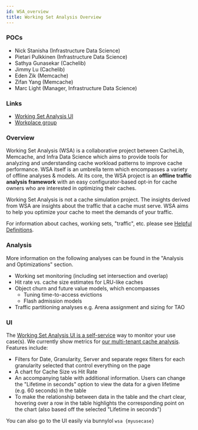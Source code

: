 ```yaml
---
id: WSA_overview
title: Working Set Analysis Overview
---
```


### POCs
- Nick Stanisha (Infrastructure Data Science)
- Pietari Pulkkinen (Infrastructure Data Science)
- Sathya Gunasekar (Cachelib)
- Jimmy Lu (Cachelib)
- Eden Zik (Memcache)
- Zifan Yang (Memcache)
- Marc Light (Manager, Infrastructure Data Science)

### Links
- [Working Set Analysis UI](https://www.internalfb.com/cachelib/wsa/)
- [Workplace group](https://fb.workplace.com/groups/452627415509944)

### Overview
Working Set Analysis (WSA) is a collaborative project between CacheLib, Memcache, and Infra Data Science which aims to provide tools for analyzing and understanding cache workload patterns to improve cache performance. WSA itself is an umbrella term which encompasses a variety of offline analyses & models. At its core, the WSA project is an **offline traffic analysis framework** with an easy configurator-based opt-in for cache owners who are interested in optimizing their caches.

Working Set Analysis is not a cache simulation project. The insights derived from WSA are insights about the traffic that a cache must serve. WSA aims to help you optimize your cache to meet the demands of your traffic.

For information about caches, working sets, "traffic", etc. please see [Helpful Definitions](WSA_helpful_definitions).

### Analysis
More information on the following analyses can be found in the "Analysis and Optimizations" section.
- Working set monitoring (including set intersection and overlap)
- Hit rate vs. cache size estimates for LRU-like caches
- Object churn and future value models, which encompasses
  - Tuning time-to-access evictions
  - Flash admission models
- Traffic partitioning analyses e.g. Arena assignment and sizing for TAO

### UI
The [Working Set Analysis UI is a self-service](https://www.internalfb.com/cachelib/wsa) way to monitor your use case(s). We currently show metrics for [our multi-tenant cache analysis](https://www.internalfb.com/intern/wiki/Cache_Library_User_Guides/Analyses_and_Optimizations/#hit-rate-analyses-guaran). Features include:
- Filters for Date, Granularity, Server and separate regex filters for each granularity selected that control everything on the page
- A chart for Cache Size vs Hit Rate
- An accompanying table with additional information. Users can change the "Lifetime in seconds" option to view the data for a given lifetime (e.g. 60 seconds) in the table
- To make the relationship between data in the table and the chart clear, hovering over a row in the table highlights the corresponding point on the chart (also based off the selected "Lifetime in seconds")

You can also go to the UI easily via bunnylol `wsa {myusecase}`
